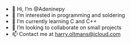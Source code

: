 - 👋 Hi, I’m @Adeninepy
- 👀 I’m interested in programming and soldering
- 🌱 I’m currently learning C and C++
- 💞️ I’m looking to collaborate on small projects
- 📫 Contact me at harry.oltmans@icloud.com
